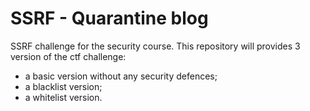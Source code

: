 # SSRF - Quarantine blog
SSRF challenge for the security course.
This repository will provides 3 version of the ctf challenge:
- a basic version without any security defences;
- a blacklist version;
- a whitelist version. 
